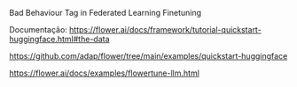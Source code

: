 Bad Behaviour Tag in Federated Learning Finetuning 


Documentação: https://flower.ai/docs/framework/tutorial-quickstart-huggingface.html#the-data


https://github.com/adap/flower/tree/main/examples/quickstart-huggingface

https://flower.ai/docs/examples/flowertune-llm.html
